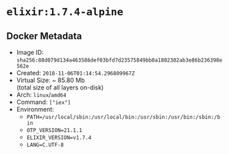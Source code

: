 # `elixir:1.7.4-alpine`

## Docker Metadata

- Image ID: `sha256:88d079d134a463586def03bfd7d23575849bb0a1802302ab3e86b236398e562e`
- Created: `2018-11-06T01:14:54.296809967Z`
- Virtual Size: ~ 85.80 Mb  
  (total size of all layers on-disk)
- Arch: `linux`/`amd64`
- Command: `["iex"]`
- Environment:
  - `PATH=/usr/local/sbin:/usr/local/bin:/usr/sbin:/usr/bin:/sbin:/bin`
  - `OTP_VERSION=21.1.1`
  - `ELIXIR_VERSION=v1.7.4`
  - `LANG=C.UTF-8`
